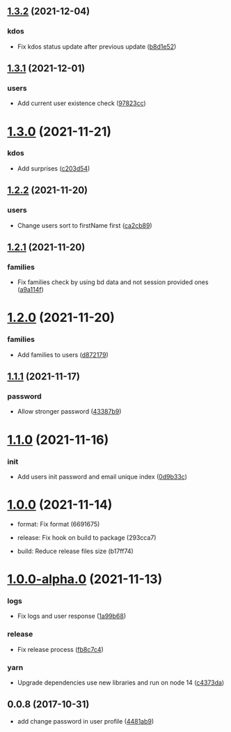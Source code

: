 ## [1.3.2](https://github.com/neo9/n9-node-microservice-skeleton/compare/1.3.1...1.3.2) (2021-12-04)


### kdos

* Fix kdos status update after previous update ([b8d1e52](https://github.com/neo9/n9-node-microservice-skeleton/commit/b8d1e52346b92094463193e245d707f889490739))

## [1.3.1](https://github.com/neo9/n9-node-microservice-skeleton/compare/1.3.0...1.3.1) (2021-12-01)


### users

* Add current user existence check ([97823cc](https://github.com/neo9/n9-node-microservice-skeleton/commit/97823cc62c60f581c82f32f74539ced1aa40c32b))

# [1.3.0](https://github.com/neo9/n9-node-microservice-skeleton/compare/1.2.2...1.3.0) (2021-11-21)


### kdos

* Add surprises ([c203d54](https://github.com/neo9/n9-node-microservice-skeleton/commit/c203d547c96547a084f38eabdf9c3e40373af7ec))

## [1.2.2](https://github.com/neo9/n9-node-microservice-skeleton/compare/1.2.1...1.2.2) (2021-11-20)


### users

* Change users sort to firstName first ([ca2cb89](https://github.com/neo9/n9-node-microservice-skeleton/commit/ca2cb89a19bb2c275e313f9332f574739ff6a358))

## [1.2.1](https://github.com/neo9/n9-node-microservice-skeleton/compare/1.2.0...1.2.1) (2021-11-20)


### families

* Fix families check by using bd data and not session provided ones ([a9a114f](https://github.com/neo9/n9-node-microservice-skeleton/commit/a9a114f2ef8e6fa48063a4a587082129335f57d4))

# [1.2.0](https://github.com/neo9/n9-node-microservice-skeleton/compare/1.1.1...1.2.0) (2021-11-20)


### families

* Add families to users ([d872179](https://github.com/neo9/n9-node-microservice-skeleton/commit/d87217973240ebd9202848ba025f8463e305c2e2))

## [1.1.1](https://github.com/neo9/n9-node-microservice-skeleton/compare/1.1.0...1.1.1) (2021-11-17)


### password

* Allow stronger password ([43387b9](https://github.com/neo9/n9-node-microservice-skeleton/commit/43387b9961bd63a211e8077e09dbf33692b01064))

# [1.1.0](https://github.com/neo9/n9-node-microservice-skeleton/compare/1.0.0...1.1.0) (2021-11-16)


### init

* Add users init password and email unique index ([0d9b33c](https://github.com/neo9/n9-node-microservice-skeleton/commit/0d9b33ca9b0d27e19c08dbe078cf2bc70609a341))

# [1.0.0](https://github.com/neo9/n9-node-microservice-skeleton/compare/1.0.0-alpha.3...1.0.0) (2021-11-14)

* format: Fix format (6691675)
* release: Fix hook on build to package (293cca7)

* build: Reduce release files size (b17ff74)



# [1.0.0-alpha.0](https://github.com/neo9/n9-node-microservice-skeleton/compare/0.3.1...1.0.0-alpha.0) (2021-11-13)


### logs

* Fix logs and user response ([1a99b68](https://github.com/neo9/n9-node-microservice-skeleton/commit/1a99b68034fa2c3cd29f84796fc7cc78a2186b78))

### release

* Fix release process ([fb8c7c4](https://github.com/neo9/n9-node-microservice-skeleton/commit/fb8c7c4d6bb14f4527041668b9ba9a5ca9c72d3f))

### yarn

* Upgrade dependencies use new libraries and run on node 14 ([c4373da](https://github.com/neo9/n9-node-microservice-skeleton/commit/c4373dae7f81b3e65a21d54a9ea7dc798e35b1d5))

<a name="0.0.8"></a>

## 0.0.8 (2017-10-31)

- add change password in user profile ([4481ab9](https://github.com/kdonoel-daniel/kdonoel-daniel-api/commit/4481ab9))
